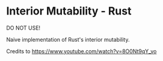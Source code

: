 # Interior Mutability - Rust
DO NOT USE!

Naive implementation of Rust's interior mutability.

Credits to https://www.youtube.com/watch?v=8O0Nt9qY_vo
